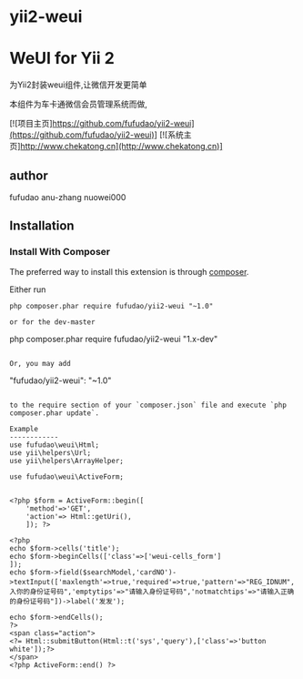 # yii2-weui


WeUI for Yii 2
======================

为Yii2封装weui组件,让微信开发更简单

本组件为车卡通微信会员管理系统而做,

[![项目主页]https://github.com/fufudao/yii2-weui](https://github.com/fufudao/yii2-weui)]
[![系统主页]http://www.chekatong.cn](http://www.chekatong.cn)]

author
------------
fufudao
anu-zhang
nuowei000

Installation
------------

### Install With Composer

The preferred way to install this extension is through [composer](http://getcomposer.org/download/).

Either run

```
php composer.phar require fufudao/yii2-weui "~1.0"

or for the dev-master

```
php composer.phar require fufudao/yii2-weui "1.x-dev"
```

Or, you may add

```
"fufudao/yii2-weui": "~1.0"
```

to the require section of your `composer.json` file and execute `php composer.phar update`.

Example
------------
use fufudao\weui\Html;
use yii\helpers\Url;
use yii\helpers\ArrayHelper;

use fufudao\weui\ActiveForm;


<?php $form = ActiveForm::begin([
	'method'=>'GET',
	'action'=> Html::getUri(),
	]); ?>

<?php
echo $form->cells('title');
echo $form->beginCells(['class'=>['weui-cells_form']
]);
echo $form->field($searchModel,'cardNO')->textInput(['maxlength'=>true,'required'=>true,'pattern'=>"REG_IDNUM",'placeholder'=>"输入你的身份证号码",'emptytips'=>"请输入身份证号码",'notmatchtips'=>"请输入正确的身份证号码"])->label('发发');

echo $form->endCells();
?>
<span class="action">
<?= Html::submitButton(Html::t('sys','query'),['class'=>'button white']);?>
</span>
<?php ActiveForm::end() ?>

